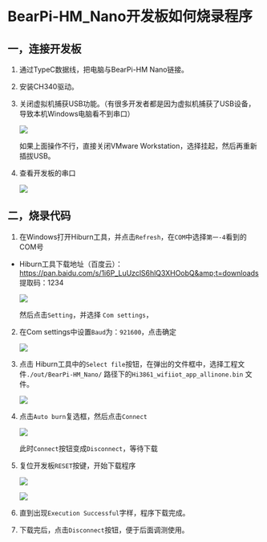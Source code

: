 # BearPi-HM_Nano开发板如何烧录程序<a name="ZH-CN_TOPIC_0000001053302600"></a>

## 一，连接开发板
1. 通过TypeC数据线，把电脑与BearPi-HM Nano链接。

2. 安装CH340驱动。

3. 关闭虚拟机捕获USB功能。（有很多开发者都是因为虚拟机捕获了USB设备，导致本机Windows电脑看不到串口）

    ![](figures/关闭虚拟机捕获USB.png)

    如果上面操作不行，直接关闭VMware Workstation，选择挂起，然后再重新插拔USB。

4. 查看开发板的串口

    ![](figures/获取到开发板串口号.png)

## 二，烧录代码
1. 在Windows打开Hiburn工具，并点击`Refresh`，在`COM`中选择`第一-4`看到的COM号
- Hiburn工具下载地址（百度云）：https://pan.baidu.com/s/1i6P_LuUzclS6hlQ3XHOobQ&amp;t=downloads 提取码：1234



    ![](figures/HiBurn主界面.png)

    然后点击`Setting`，并选择 `Com settings`，

2. 在Com settings中设置`Baud`为：`921600`，点击确定    

    ![](figures/HiBurn_Comsettings.png)

3. 点击 Hiburn工具中的`Select file`按钮，在弹出的文件框中，选择工程文件`./out/BearPi-HM_Nano/` 路径下的`Hi3861_wifiiot_app_allinone.bin` 文件。

    ![](figures/HiBurn_打开文件.png)

4. 点击`Auto burn`复选框，然后点击`Connect`

    ![](figures/HiBurn准备下载.png)

    此时`Connect`按钮变成`Disconnect`，等待下载

5. 复位开发板`RESET`按键，开始下载程序

    ![](figures/复位开发板.png)

    ![](figures/Hiburn_下载程序中.png)

    
6. 直到出现`Execution Successful`字样，程序下载完成。

7. 下载完后，点击`Disconnect`按钮，便于后面调测使用。

